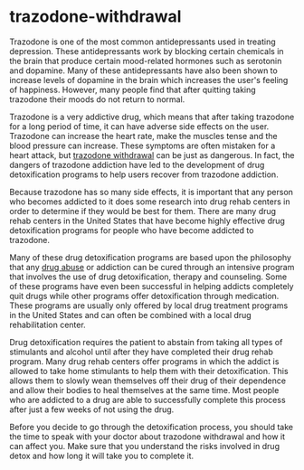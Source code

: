 # trazodone-withdrawal

Trazodone is one of the most common antidepressants used in treating depression. These antidepressants work by blocking certain chemicals in the brain that produce certain mood-related hormones such as serotonin and dopamine. Many of these antidepressants have also been shown to increase levels of dopamine in the brain which increases the user's feeling of happiness. However, many people find that after quitting taking trazodone their moods do not return to normal.

Trazodone is a very addictive drug, which means that after taking trazodone for a long period of time, it can have adverse side effects on the user. Trazodone can increase the heart rate, make the muscles tense and the blood pressure can increase. These symptoms are often mistaken for a heart attack, but <a href="https://www.americandrugrehabs.com/trazodone-withdrawal-side-effects/">trazodone withdrawal</a>
 can be just as dangerous. In fact, the dangers of trazodone addiction have led to the development of drug detoxification programs to help users recover from trazodone addiction.

Because trazodone has so many side effects, it is important that any person who becomes addicted to it does some research into drug rehab centers in order to determine if they would be best for them. There are many drug rehab centers in the United States that have become highly effective drug detoxification programs for people who have become addicted to trazodone.

Many of these drug detoxification programs are based upon the philosophy that any <a href="https://www.samhsa.gov/">drug abuse</a> or addiction can be cured through an intensive program that involves the use of drug detoxification, therapy and counseling. Some of these programs have even been successful in helping addicts completely quit drugs while other programs offer detoxification through medication. These programs are usually only offered by local drug treatment programs in the United States and can often be combined with a local drug rehabilitation center.

Drug detoxification requires the patient to abstain from taking all types of stimulants and alcohol until after they have completed their drug rehab program. Many drug rehab centers offer programs in which the addict is allowed to take home stimulants to help them with their detoxification. This allows them to slowly wean themselves off their drug of their dependence and allow their bodies to heal themselves at the same time. Most people who are addicted to a drug are able to successfully complete this process after just a few weeks of not using the drug.

Before you decide to go through the detoxification process, you should take the time to speak with your doctor about trazodone withdrawal and how it can affect you. Make sure that you understand the risks involved in drug detox and how long it will take you to complete it.

